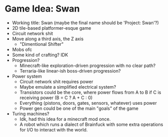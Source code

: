 # Game Idea: Swan

* Working title: Swan (maybe the final name should be 'Project: Swan'?)
* 2D tile-based platformer-esque game
* Circuit network shit
* Move along a third axis, the Z axis
	* "Dimentional Shifter"
* Mobs ofc
* Some kind of crafting? IDK
* Progression?
	* Minecraft-like exploration-driven progression with no clear path?
	* Terraria-like linear-ish boss-driven progression?
* Power system
	* Circuit network shit requires power
	* Maybe emulate a simplified electrical system?
	* Transistors could be the core, where power flows from A to B if C is
	  receiving power (B = C ? A + C : 0)
	* Everything (pistons, doors, gates, sensors, whatever) uses power
	* Power gen could be one of the main "goals" of the game
* Turing machines?
	* Idk, had this idea for a minecraft mod once.
	* A robot which runs a dialect of Brainfuck with some extra operations for
	  I/O to interact with the world.
